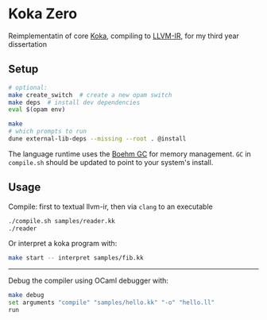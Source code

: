 # Koka Zero

Reimplementatin of core [Koka](https://koka-lang.github.io), compiling to 
[LLVM-IR](https://llvm.org/docs/LangRef.html), for my third year dissertation

## Setup
```sh
# optional:
make create_switch  # create a new opam switch
make deps  # install dev dependencies
eval $(opam env)

make
# which prompts to run
dune external-lib-deps --missing --root . @install
```
The language runtime uses the [Boehm GC](https://hboehm.info/gc/) for memory 
management. `GC` in `compile.sh` should be updated to 
point to your system's install.


## Usage

Compile: first to textual llvm-ir, then via `clang` to an executable
```sh
./compile.sh samples/reader.kk
./reader
```

Or interpret a koka program with:
```sh
make start -- interpret samples/fib.kk
```

---

Debug the compiler using OCaml debugger with:
```sh
make debug
set arguments "compile" "samples/hello.kk" "-o" "hello.ll"
run
```
